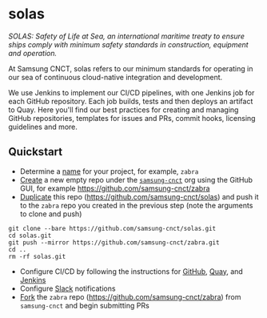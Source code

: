 # solas

_SOLAS: Safety of Life at Sea, an international maritime treaty to ensure ships comply with minimum safety standards in construction, equipment and operation._

At Samsung CNCT, solas refers to our minimum standards for operating in our sea of continuous cloud-native integration and development. 

We use Jenkins to implement our CI/CD pipelines, with one Jenkins job for
each GitHub repository. Each job builds, tests and then deploys an artifact
to Quay. Here you'll find our best practices for creating and managing GitHub repositories, templates for issues and PRs, commit hooks, licensing guidelines and more.

## Quickstart

- Determine a [name](http://phrontistery.info/nautical.html) for your project,
for example, `zabra`
- [Create](https://help.github.com/articles/creating-a-new-repository/) a
new empty repo under the [`samsung-cnct`](https://github.com/samsung-cnct)
org using the GitHub GUI, for example https://github.com/samsung-cnct/zabra
- [Duplicate](https://help.github.com/articles/duplicating-a-repository/)
this repo (https://github.com/samsung-cnct/solas) and push it to the `zabra`
repo you created in the previous step (note the arguments to clone and push)

```
git clone --bare https://github.com/samsung-cnct/solas.git
cd solas.git
git push --mirror https://github.com/samsung-cnct/zabra.git
cd ..
rm -rf solas.git
```

- Configure CI/CD by following the instructions for [GitHub](https://github.com/samsung-cnct/solas/blob/master/docs/github.md), [Quay](https://github.com/samsung-cnct/solas/blob/master/docs/quay.md), and [Jenkins](https://github.com/samsung-cnct/solas/blob/master/docs/jenkins.md)
- Configure [Slack](https://github.com/samsung-cnct/solas/blob/master/docs/slack.md) notifications
- [Fork](https://help.github.com/articles/fork-a-repo/) the `zabra` repo
(https://github.com/samsung-cnct/zabra) from `samsung-cnct` and begin
submitting PRs
